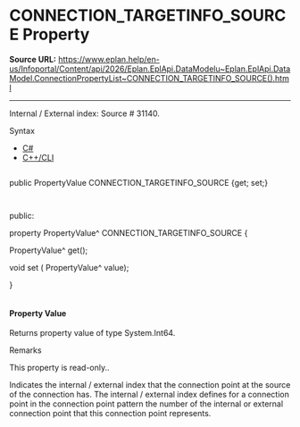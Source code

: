 # CONNECTION_TARGETINFO_SOURCE Property

**Source URL:** https://www.eplan.help/en-us/Infoportal/Content/api/2026/Eplan.EplApi.DataModelu~Eplan.EplApi.DataModel.ConnectionPropertyList~CONNECTION_TARGETINFO_SOURCE().html

---

Internal / External index: Source # 31140.

Syntax

- [C#](#i-syntax-CS)
- [C++/CLI](#i-syntax-CPP2005)

```
```
public PropertyValue CONNECTION_TARGETINFO_SOURCE {get; set;}
```
```

```
```
public:

property PropertyValue^ CONNECTION_TARGETINFO_SOURCE {

   PropertyValue^ get();

   void set (    PropertyValue^ value);

}
```
```

#### Property Value

Returns property value of type System.Int64.

Remarks

This property is read-only..

Indicates the internal / external index that the connection point at the source of the connection has. The internal / external index defines for a connection point in the connection point pattern the number of the internal or external connection point that this connection point represents.
